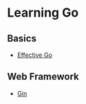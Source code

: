 # Learning Go


## Basics
- [Effective Go](https://golang.org/doc/effective_go.html)

## Web Framework
- [Gin](https://github.com/gin-gonic/gin)